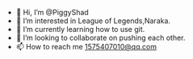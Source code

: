 - 👋 Hi, I’m @PiggyShad
- 👀 I’m interested in League of Legends,Naraka.
- 🌱 I’m currently learning how to use git.
- 💞️ I’m looking to collaborate on pushing each other.
- 📫 How to reach me 1575407010@qq.com

<!---
PiggyShad/PiggyShad is a ✨ special ✨ repository because its `README.md` (this file) appears on your GitHub profile.
You can click the Preview link to take a look at your changes.
--->
